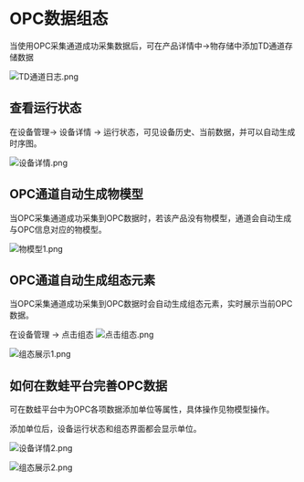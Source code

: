 # OPC数据组态

当使用OPC采集通道成功采集数据后，可在产品详情中->物存储中添加TD通道存储数据

![TD通道日志.png](http://dgiot-1253666439.cos.ap-shanghai-fsi.myqcloud.com/shuwa_tech/zh/blog/study/opc/TD%E9%80%9A%E9%81%93%E6%97%A5%E5%BF%97.png)

## 查看运行状态

在设备管理-> 设备详情 -> 运行状态，可见设备历史、当前数据，并可以自动生成时序图。

![设备详情.png](http://dgiot-1253666439.cos.ap-shanghai-fsi.myqcloud.com/shuwa_tech/zh/blog/study/opc/%E8%AE%BE%E5%A4%87%E8%AF%A6%E6%83%85.png)

## OPC通道自动生成物模型

当OPC采集通道成功采集到OPC数据时，若该产品没有物模型，通道会自动生成与OPC信息对应的物模型。

![物模型1.png](http://dgiot-1253666439.cos.ap-shanghai-fsi.myqcloud.com/shuwa_tech/zh/blog/study/opc/%E7%89%A9%E6%A8%A1%E5%9E%8B1.png)

## OPC通道自动生成组态元素

当OPC采集通道成功采集到OPC数据时会自动生成组态元素，实时展示当前OPC数据。

在设备管理 -> 点击组态
![点击组态.png](http://dgiot-1253666439.cos.ap-shanghai-fsi.myqcloud.com/shuwa_tech/zh/blog/study/opc/%E7%82%B9%E5%87%BB%E7%BB%84%E6%80%81.png)

![组态展示1.png](http://dgiot-1253666439.cos.ap-shanghai-fsi.myqcloud.com/shuwa_tech/zh/blog/study/opc/%E7%BB%84%E6%80%81%E5%B1%95%E7%A4%BA1.png)

## 如何在数蛙平台完善OPC数据

可在数蛙平台中为OPC各项数据添加单位等属性，具体操作见物模型操作。

添加单位后，设备运行状态和组态界面都会显示单位。

![设备详情2.png](http://dgiot-1253666439.cos.ap-shanghai-fsi.myqcloud.com/shuwa_tech/zh/blog/study/opc/%E8%AE%BE%E5%A4%87%E8%AF%A6%E6%83%852.png)

![组态展示2.png](http://dgiot-1253666439.cos.ap-shanghai-fsi.myqcloud.com/shuwa_tech/zh/blog/study/opc/%E7%BB%84%E6%80%81%E5%B1%95%E7%A4%BA2.png)